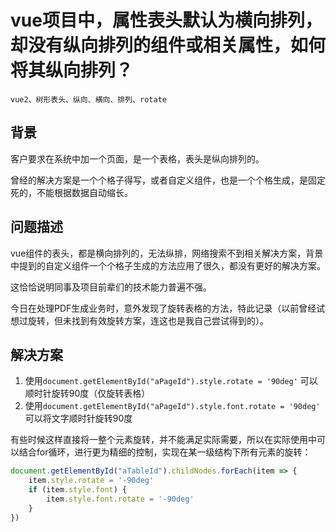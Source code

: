 # vue项目中，属性表头默认为横向排列，却没有纵向排列的组件或相关属性，如何将其纵向排列？

    vue2、树形表头、纵向、横向、排列、rotate

## 背景

客户要求在系统中加一个页面，是一个表格，表头是纵向排列的。

曾经的解决方案是一个个格子得写，或者自定义组件，也是一个个格生成，是固定死的，不能根据数据自动缩长。

## 问题描述

vue组件的表头，都是横向排列的，无法纵排，网络搜索不到相关解决方案，背景中提到的自定义组件一个个格子生成的方法应用了很久，都没有更好的解决方案。

这恰恰说明同事及项目前辈们的技术能力普遍不强。

今日在处理PDF生成业务时，意外发现了旋转表格的方法，特此记录（以前曾经试想过旋转，但未找到有效旋转方案，连这也是我自己尝试得到的）。

## 解决方案

1. 使用`document.getElementById("aPageId").style.rotate = '90deg'` 可以顺时针旋转90度（仅旋转表格）
2. 使用`document.getElementById("aPageId").style.font.rotate = '90deg'` 可以将文字顺时针旋转90度

有些时候这样直接将一整个元素旋转，并不能满足实际需要，所以在实际使用中可以结合for循环，进行更为精细的控制，实现在某一级结构下所有元素的旋转：

```javascript
document.getElementById("aTableId").childNodes.forEach(item => {
    item.style.rotate = '-90deg'
    if (item.style.font) {
        item.style.font.rotate = '-90deg'
    }
})
```

